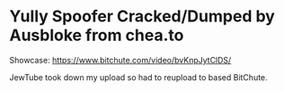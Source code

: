 # Yully Spoofer Cracked/Dumped by Ausbloke from chea.to

Showcase: https://www.bitchute.com/video/bvKnpJytClDS/

JewTube took down my upload so had to reupload to based BitChute.
